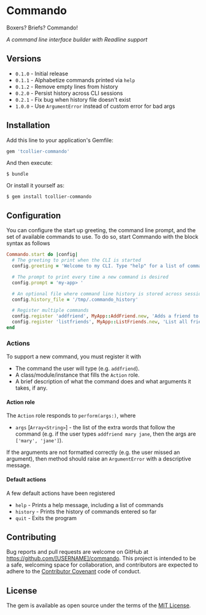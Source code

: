 # Commando

Boxers? Briefs? Commando!

_A command line interface builder with Readline support_

## Versions

* `0.1.0` - Initial release
* `0.1.1` - Alphabetize commands printed via `help`
* `0.1.2` - Remove empty lines from history
* `0.2.0` - Persist history across CLI sessions
* `0.2.1` - Fix bug when history file doesn't exist
* `1.0.0` - Use `ArgumentError` instead of custom error for bad args

## Installation

Add this line to your application's Gemfile:

```ruby
gem 'tcollier-commando'
```

And then execute:

    $ bundle

Or install it yourself as:

    $ gem install tcollier-commando

## Configuration

You can configure the start up greeting, the command line prompt, and the set
of available commands to use. To do so, start Commando with the block syntax as
follows

```ruby
Commando.start do |config|
  # The greeting to print when the CLI is started
  config.greeting = 'Welcome to my CLI. Type "help" for a list of commands'

  # The prompt to print every time a new command is desired
  config.prompt = 'my-app> '

  # An optional file where command line history is stored across sessions
  config.history_file = '/tmp/.commando_history'

  # Register multiple commands
  config.register 'addfriend', MyApp::AddFriend.new, 'Adds a friend to your network'
  config.register 'listfriends', MyApp::ListFriends.new, 'List all friends in your network'
end
```

### Actions

To support a new command, you must register it with

* The command the user will type (e.g. `addfriend`).
* A class/module/instance that fills the `Action` role.
* A brief description of what the command does and what arguments it takes, if any.

#### Action role

The `Action` role responds to `perform(args:)`, where

* `args` [`Array<String>`] - the list of the extra words that follow the command
(e.g. if the user types `addfriend mary jane`, then the args are `['mary', 'jane']`).

If the arguments are not formatted correctly (e.g. the user missed an argument),
then method should raise an `ArgumentError` with a descriptive message.

#### Default actions

A few default actions have been registered

* `help` - Prints a help message, including a list of commands
* `history` - Prints the history of commands entered so far
* `quit` - Exits the program


## Contributing

Bug reports and pull requests are welcome on GitHub at https://github.com/[USERNAME]/commando. This project is intended to be a safe, welcoming space for collaboration, and contributors are expected to adhere to the [Contributor Covenant](http://contributor-covenant.org) code of conduct.


## License

The gem is available as open source under the terms of the [MIT License](http://opensource.org/licenses/MIT).
